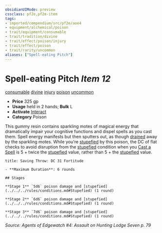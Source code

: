 ```yaml
---
obsidianUIMode: preview
cssclass: pf2e,pf2e-item
tags:
- imported/compendium/src/pf2e/aoe4
- equipment/alchemical/poison
- trait/equipment/consumable
- trait/tradition/divine
- trait/effect/poison/injury
- trait/effect/poison
- trait/rarity/uncommon
aliases: ["Spell-eating Pitch"]
---
```

# Spell-eating Pitch *Item 12*  
[consumable](consumable.md)  [divine](divine.md)  [injury](injury.md)  [poison](rules/traits/poison.md)  [uncommon](uncommon.md)  

- **Price** 325 gp
- **Usage** held in 2 hands; **Bulk** L
- **Activate** [Interact](interact.md)
- **Category** Poison

This gummy resin contains sparkling motes of magical energy that dramatically impair your cognitive functions and dispel spells as you cast them. Spell energy manifests but then sputters out, as though [drained](conditions.md#Drained) away by the sparkling motes. While you're [stupefied](conditions.md#Stupefied) by this poison, the DC of flat checks to avoid disruption from the [stupefied](conditions.md#Stupefied) condition when you [Cast a Spell](cast-a-spell.md) is 5 + twice the [stupefied](conditions.md#Stupefied) value, rather than 5 + the [stupefied](conditions.md#Stupefied) value.

```ad-inline-affliction
title: Saving Throw: DC 31 Fortitude

- **Maximum Duration**: 6 rounds

## Stages

**Stage 1** `5d6` poison damage and [stupefied](../../../rules/conditions.md#Stupefied) (1 round)

**Stage 2** `6d6` poison damage and [stupefied](../../../rules/conditions.md#Stupefied) (1 round)

**Stage 3** `7d6` poison damage and [stupefied](../../../rules/conditions.md#Stupefied) (1 round)
```

*Source: Agents of Edgewatch #4: Assault on Hunting Lodge Seven p. 79*
